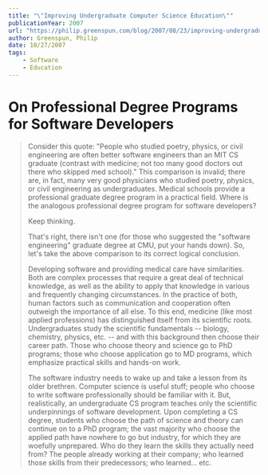 ```yaml
---
title: "\"Improving Undergraduate Computer Science Education\""
publicationYear: 2007
url: "https://philip.greenspun.com/blog/2007/08/23/improving-undergraduate-computer-science-education/"
author: Greenspun, Philip
date: 10/27/2007
tags:
    - Software
    - Education
---
```


# On Professional Degree Programs for Software Developers

> Consider this quote: "People who studied poetry, physics, or civil engineering are often better software engineers than an MIT CS graduate (contrast with medicine; not too many good doctors out there who skipped med school)." This comparison is invalid; there are, in fact, many very good physicians who studied poetry, physics, or civil engineering as undergraduates. Medical schools provide a professional graduate degree program in a practical field. Where is the analogous professional degree program for software developers?
>
> Keep thinking.
>
> That's right, there isn't one (for those who suggested the "software engineering" graduate degree at CMU, put your hands down). So, let's take the above comparison to its correct logical conclusion.
>
> Developing software and providing medical care have similarities. Both are complex processes that require a great deal of technical knowledge, as well as the ability to apply that knowledge in various and frequently changing circumstances. In the practice of both, human factors such as communication and cooperation often outweigh the importance of all else. To this end, medicine (like most applied professions) has distinguished itself from its scientific roots. Undergraduates study the scientific fundamentals -- biology, chemistry, physics, etc. -- and with this background then choose their career path. Those who choose theory and science go to PhD programs; those who choose application go to MD programs, which emphasize practical skills and hands-on work.
>
> The software industry needs to wake up and take a lesson from its older brethren. Computer science is useful stuff; people who choose to write software professionally should be familiar with it. But, realistically, an undergraduate CS program teaches only the scientific underpinnings of software development. Upon completing a CS degree, students who choose the path of science and theory can continue on to a PhD program; the vast majority who choose the applied path have nowhere to go but industry, for which they are woefully unprepared. Who do they learn the skills they actually need from? The people already working at their company; who learned those skills from their predecessors; who learned... etc.
